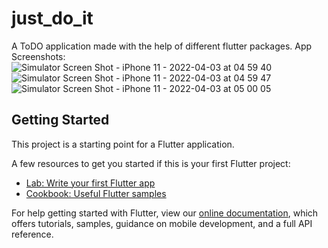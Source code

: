 # just_do_it

A ToDO application made with the help of different flutter packages. 
App Screenshots:
![Simulator Screen Shot - iPhone 11 - 2022-04-03 at 04 59 40](https://user-images.githubusercontent.com/73040171/161404819-354dd988-a916-4c4b-b1ea-78eb1459c7a8.png)
![Simulator Screen Shot - iPhone 11 - 2022-04-03 at 04 59 47](https://user-images.githubusercontent.com/73040171/161404821-433ef793-38d3-4882-acd0-0a731a5a19e6.png)
![Simulator Screen Shot - iPhone 11 - 2022-04-03 at 05 00 05](https://user-images.githubusercontent.com/73040171/161404826-20cadd4b-46fb-473e-a99c-1f82d47b9fee.png)


## Getting Started

This project is a starting point for a Flutter application.

A few resources to get you started if this is your first Flutter project:

- [Lab: Write your first Flutter app](https://flutter.dev/docs/get-started/codelab)
- [Cookbook: Useful Flutter samples](https://flutter.dev/docs/cookbook)

For help getting started with Flutter, view our
[online documentation](https://flutter.dev/docs), which offers tutorials,
samples, guidance on mobile development, and a full API reference.
